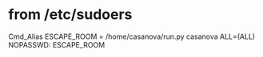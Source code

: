 

# from /etc/sudoers

  Cmd_Alias ESCAPE_ROOM = /home/casanova/run.py
  casanova ALL=(ALL) NOPASSWD: ESCAPE_ROOM
